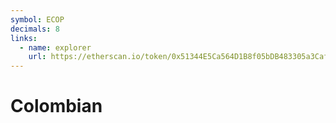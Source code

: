 ```yaml
---
symbol: ECOP
decimals: 8
links:
  - name: explorer
    url: https://etherscan.io/token/0x51344E5Ca564D1B8f05bDB483305a3CafeC3DF78
---
```


# Colombian
